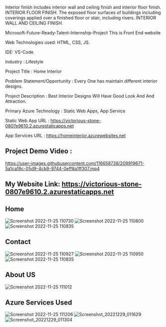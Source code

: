 Interior finish includes interior wall and ceiling finish and interior floor finish. INTERIOR FLOOR FINISH. The exposed floor surfaces of buildings including coverings applied over a finished floor or stair, including risers. INTERIOR WALL AND CEILING FINISH.

Microsoft-Future-Ready-Talent-Internship-Project This is Front End website

Web Technologies used: HTML, CSS, JS.

IDE: VS-Code

Industry : Lifestyle

Project Title : Home Interior

Problem Statement/Opportunity : Every One has maintain different interior designs.

Project Description : Best Interior Designs Will Have Good Look And And Attraction.

Primary Azure Technology : Static Web Apps, App Service

Static Web App URL : https://victorious-stone-0807e9610.2.azurestaticapps.net

App Services URL : https://homeinterior.azurewebsites.net

## Project Demo Video : 


https://user-images.githubusercontent.com/116658738/209919671-5a1ca19c-05d9-4cb9-9744-0eff8a1ff307.mp4



## My Website Link: https://victorious-stone-0807e9610.2.azurestaticapps.net

## Home
![Screenshot 2022-11-25 110730](https://user-images.githubusercontent.com/116658738/203908821-721d1130-04d7-420e-866c-d08c88770d3f.jpg)
![Screenshot 2022-11-25 110800](https://user-images.githubusercontent.com/116658738/203908830-748573b6-b3e4-42bb-9c58-cc85d7af9041.jpg)
![Screenshot 2022-11-25 110835](https://user-images.githubusercontent.com/116658738/203908835-4265d01d-219e-40ad-9786-6680bac39bdc.jpg)

## Contact
![Screenshot 2022-11-25 110927](https://user-images.githubusercontent.com/116658738/203908876-426111e0-4198-41eb-b612-7be445eb6eb4.jpg)
![Screenshot 2022-11-25 110950](https://user-images.githubusercontent.com/116658738/203908886-5d919a07-a18f-4837-82f1-21f657d58b24.jpg)
![Screenshot 2022-11-25 110835](https://user-images.githubusercontent.com/116658738/203908896-7893cf71-1d9d-4d77-8e2c-ddd9bfbd60e7.jpg)

## About US
![Screenshot 2022-11-25 111012](https://user-images.githubusercontent.com/116658738/203908929-7a06900d-55e3-40f7-a447-fdb4980f29f1.jpg)

## Azure Services Used
![Screenshot 2022-11-25 111206](https://user-images.githubusercontent.com/116658738/203909043-04b9b85c-8fc4-4367-9d22-91591741e4d4.jpg)
![Screenshot_20221229_011629](https://user-images.githubusercontent.com/116658738/209919931-cea444cc-d113-421b-a505-5718e3db5a0d.png)
![Screenshot_20221229_011304](https://user-images.githubusercontent.com/116658738/209919935-5de2b781-c2e6-489a-8023-0f028141ddac.png)
